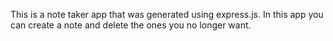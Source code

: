 This is a note taker app that was generated using express.js. In this app you can create a note and delete the ones you no longer want.
